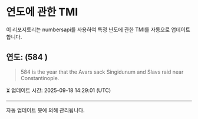
# 연도에 관한 TMI

이 리포지토리는 numbersapi를 사용하여 특정 년도에 관한 TMI를 자동으로 업데이트합니다.

## 연도: (584 )
> 584 is the year that the Avars sack Singidunum and Slavs raid near Constantinople.

⏳ 업데이트 시간: 2025-09-18 14:29:01 (UTC)

---
자동 업데이트 봇에 의해 관리됩니다.
